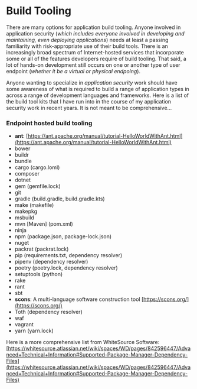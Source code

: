 # Build Tooling  

There are many options for application build tooling.  Anyone involved in application security (*which includes everyone involved in developing and maintaining, even deploying applications*) needs at least a passing familiarity with risk-appropriate use of their build tools.  There is an increasingly broad spectrum of Internet-hosted services that incorporate some or all of the features developers require of build tooling.  That said, a lot of hands-on development still occurs on one or another type of user endpoint (*whether it be a virtual or physical endpoing*).  

Anyone wanting to specialize in *application security* work should have some awareness of what is required to build a range of application types in across a range of development languages and frameworks.  Here is a list of the build tool kits that I have run into in the course of my application security work in recent years.  It is not meant to be comprehensive...  

### Endpoint hosted build tooling  
* **ant**:  [https://ant.apache.org/manual/tutorial-HelloWorldWithAnt.html](https://ant.apache.org/manual/tutorial-HelloWorldWithAnt.html)  
* bower  
* buildr  
* bundle  
* cargo (cargo.loml)  
* composer  
* dotnet  
* gem (gemfile.lock)  
* git  
* gradle (build.gradle, build.gradle.kts)  
* make (makefile)  
* makepkg  
* msbuild  
* mvn [Maven] (pom.xml)  
* ninja  
* npm (package.json, package-lock.json)  
* nuget  
* packrat (packrat.lock)  
* pip (requirements.txt, dependency resolver)  
* pipenv (dependency resolver)  
* poetry (poetry.lock, dependency resolver)  
* setuptools (python)  
* rake  
* rant  
* sbt  
* **scons**: A multi-language software construction tool [https://scons.org/](https://scons.org/)  
* Toth (dependency resolver)  
* waf  
* vagrant  
* yarn (yarn.lock)  


Here is a more comprehensive list from WhiteSource Software: [https://whitesource.atlassian.net/wiki/spaces/WD/pages/842596447/Advanced+Technical+Information#Supported-Package-Manager-Dependency-Files](https://whitesource.atlassian.net/wiki/spaces/WD/pages/842596447/Advanced+Technical+Information#Supported-Package-Manager-Dependency-Files)  
